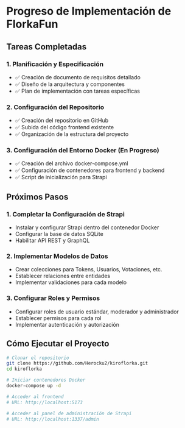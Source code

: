 # Progreso de Implementación de FlorkaFun

## Tareas Completadas

### 1. Planificación y Especificación
- ✅ Creación de documento de requisitos detallado
- ✅ Diseño de la arquitectura y componentes
- ✅ Plan de implementación con tareas específicas

### 2. Configuración del Repositorio
- ✅ Creación del repositorio en GitHub
- ✅ Subida del código frontend existente
- ✅ Organización de la estructura del proyecto

### 3. Configuración del Entorno Docker (En Progreso)
- ✅ Creación del archivo docker-compose.yml
- ✅ Configuración de contenedores para frontend y backend
- ✅ Script de inicialización para Strapi

## Próximos Pasos

### 1. Completar la Configuración de Strapi
- Instalar y configurar Strapi dentro del contenedor Docker
- Configurar la base de datos SQLite
- Habilitar API REST y GraphQL

### 2. Implementar Modelos de Datos
- Crear colecciones para Tokens, Usuarios, Votaciones, etc.
- Establecer relaciones entre entidades
- Implementar validaciones para cada modelo

### 3. Configurar Roles y Permisos
- Configurar roles de usuario estándar, moderador y administrador
- Establecer permisos para cada rol
- Implementar autenticación y autorización

## Cómo Ejecutar el Proyecto

```bash
# Clonar el repositorio
git clone https://github.com/Herocku2/kiroflorka.git
cd kiroflorka

# Iniciar contenedores Docker
docker-compose up -d

# Acceder al frontend
# URL: http://localhost:5173

# Acceder al panel de administración de Strapi
# URL: http://localhost:1337/admin
```